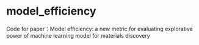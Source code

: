 # model_efficiency
Code for paper：Model efficiency: a new metric for evaluating explorative power of machine learning model for materials discovery
